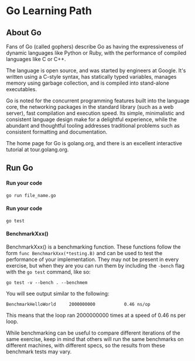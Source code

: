 # Go Learning Path

## About Go
Fans of Go (called gophers) describe Go as having the expressiveness of dynamic languages like Python or Ruby, with the performance of compiled languages like C or C++.

The language is open source, and was started by engineers at Google. It's written using a C-style syntax, has statically typed variables, manages memory using garbage collection, and is compiled into stand-alone executables.

Go is noted for the concurrent programming features built into the language core, the networking packages in the standard library (such as a web server), fast compilation and execution speed. Its simple, minimalistic and consistent language design make for a delightful experience, while the abundant and thoughtful tooling addresses traditional problems such as consistent formatting and documentation.

The home page for Go is golang.org, and there is an excellent interactive tutorial at tour.golang.org.

## Run Go

#### Run your code
```
go run file_name.go
```

#### Run your code
```
go test
```

#### BenchmarkXxx()

BenchmarkXxx() is a benchmarking function. These functions follow the form `func BenchmarkXxx(*testing.B)` and can be used to test the performance of your implementation. They may not be present in every exercise, but when they are you can run them by including the `-bench` flag with the `go test` command, like so: 

```
go test -v --bench . --benchmem
```

You will see output similar to the following:
```
BenchmarkHelloWorld   	2000000000	         0.46 ns/op
```
This means that the loop ran 2000000000 times at a speed of 0.46 ns per loop.

While benchmarking can be useful to compare different iterations of the same exercise, keep in mind that others will run the same benchmarks on different machines, with different specs, so the results from these benchmark tests may vary.
